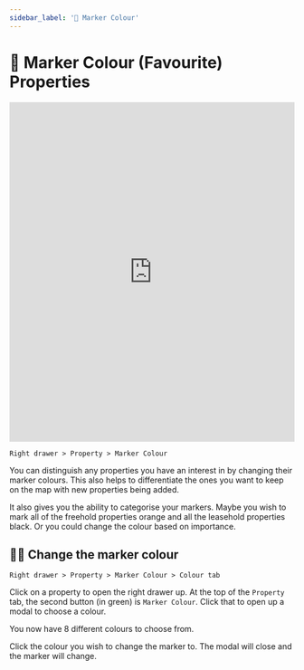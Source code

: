 ```yaml
---
sidebar_label: '🎨 Marker Colour'
---
```


# 🎨 Marker Colour (Favourite) Properties

<iframe width="100%" height="600px" src="https://www.youtube.com/embed/PyVTzhcj2T8" title="YouTube video player" frameborder="0" allow="accelerometer; autoplay; clipboard-write; encrypted-media; gyroscope; picture-in-picture" allowfullscreen></iframe>

`Right drawer > Property > Marker Colour`

You can distinguish any properties you have an interest in by changing their marker colours. This also helps to differentiate the ones you want to keep on the map with new properties being added.

It also gives you the ability to categorise your markers. Maybe you wish to mark all of the freehold properties orange and all the leasehold properties black. Or you could change the colour based on importance.

## 👩‍🎨 Change the marker colour

`Right drawer > Property > Marker Colour > Colour tab`

Click on a property to open the right drawer up. At the top of the `Property` tab, the second button (in green) is `Marker Colour`. Click that to open up a modal to choose a colour.

You now have 8 different colours to choose from.

Click the colour you wish to change the marker to. The modal will close and the marker will change.